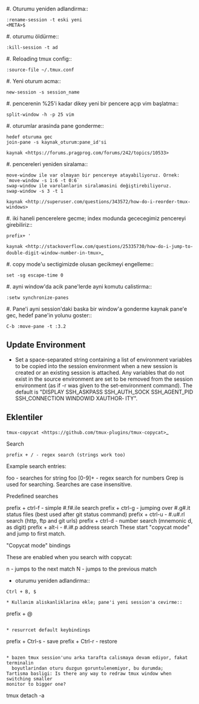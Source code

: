 #. Oturumu yeniden adlandirma::
```
:rename-session -t eski yeni
<META>$
```
#. oturumu öldürme::
```
:kill-session -t ad
```
#. Reloading tmux config::
```
:source-file ~/.tmux.conf
```
#. Yeni oturum acma::
```
new-session -s session_name
```
#. pencerenin %25'i kadar dikey yeni bir pencere açıp vim başlatma::
```
split-window -h -p 25 vim
```
#. oturumlar arasinda pane gonderme::
```
hedef oturuma gec
join-pane -s kaynak_oturum:pane_id'si
```
`kaynak <https://forums.pragprog.com/forums/242/topics/10533>`

#. pencereleri yeniden siralama::
```
move-window ile var olmayan bir pencereye atayabiliyoruz. Ornek:
`move-window -s 1:6 -t 0:6`
swap-window ile varolanlarin siralamasini değiştirebiliyoruz.
swap-window -s 3 -t 1
```

`kaynak <http://superuser.com/questions/343572/how-do-i-reorder-tmux-windows>`

#. iki haneli pencerelere gecme; index modunda gececegimiz pencereyi girebiliriz::
```
prefix+ '
```
`kaynak <http://stackoverflow.com/questions/25335730/how-do-i-jump-to-double-digit-window-number-in-tmux>`_

#. copy mode'u sectigimizde olusan gecikmeyi engelleme::
```
set -sg escape-time 0
```
#. ayni window'da acik pane'lerde ayni komutu calistirma::
```
:setw synchronize-panes 
```
#. Pane'i ayni session'daki baska bir window'a gonderme
kaynak pane'e gec, hedef pane'in yolunu goster::  
  ```
C-b :move-pane -t :3.2 
```

Update Environment
----

* Set a space-separated string containing a list of environment variables to
be copied into the session environment when a new session is created or an
existing session is attached.  Any variables that do not exist in the
source environment are set to be removed from the session environment (as
if -r was given to the set-environment command).  The default is "DISPLAY
SSH_ASKPASS SSH_AUTH_SOCK SSH_AGENT_PID SSH_CONNECTION WINDOWID XAUTHOR‐
ITY".

Eklentiler
----------

`tmux-copycat <https://github.com/tmux-plugins/tmux-copycat>`_

Search
```
prefix + / - regex search (strings work too)
```
Example search entries:

foo - searches for string foo
[0-9]+ - regex search for numbers
Grep is used for searching.
Searches are case insensitive.

Predefined searches

prefix + ctrl-f - simple #.f#.ile search
prefix + ctrl-g - jumping over #.g#.it status files (best used after git status command)
prefix + ctrl-u - #.u#.rl search (http, ftp and git urls)
prefix + ctrl-d - number search (mnemonic d, as digit)
prefix + alt-i - #.i#.p address search
These start "copycat mode" and jump to first match.

"Copycat mode" bindings

These are enabled when you search with copycat:

n - jumps to the next match
N - jumps to the previous match

* oturumu yeniden adlandirma::
```
Ctrl + B, $
```

```
* Kullanim aliskanliklarina ekle; pane'i yeni session'a cevirme::
```
  prefix + @ 
```

* resurrcet default keybindings
```
prefix + Ctrl-s - save
prefix + Ctrl-r - restore
```

* bazen tmux session'unu arka tarafta calismaya devam ediyor, fakat terminalin
  boyutlarindan oturu duzgun goruntulenemiyor, bu durumda;
Tartisma basligi: Is there any way to redraw tmux window when switching smaller
monitor to bigger one?
```
tmux detach -a
```
